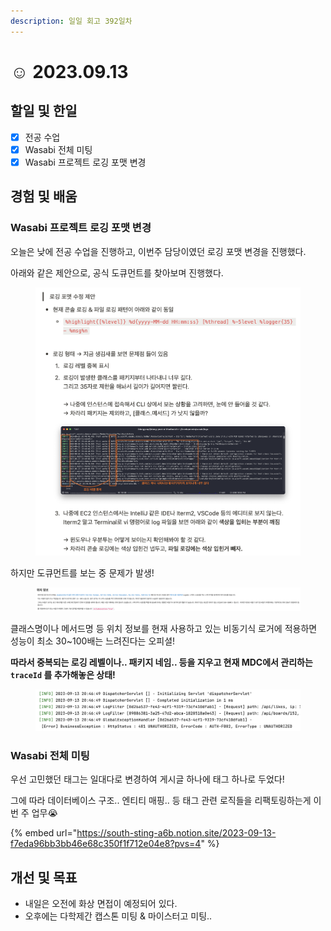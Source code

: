 ```yaml
---
description: 일일 회고 392일차
---
```


# ☺ 2023.09.13

## 할일 및 한일&#x20;

* [x] 전공 수업&#x20;
* [x] Wasabi 전체 미팅&#x20;
* [x] Wasabi 프로젝트 로깅 포맷 변경&#x20;

## 경험 및 배움&#x20;

### Wasabi 프로젝트 로깅 포맷 변경&#x20;

오늘은 낮에 전공 수업을 진행하고, 이번주 담당이였던 로깅 포맷 변경을 진행했다.

아래와 같은 제안으로, 공식 도큐먼트를 찾아보며 진행했다.

<figure><img src="../.gitbook/assets/image (19).png" alt=""><figcaption></figcaption></figure>

하지만 도큐먼트를 보는 중 문제가 발생!

<figure><img src="../.gitbook/assets/image (21).png" alt=""><figcaption></figcaption></figure>

클래스명이나 메서드명 등 위치 정보를 현재 사용하고 있는 비동기식 로거에 적용하면 성능이 최소 30\~100배는 느려진다는 오피셜!

**따라서 중복되는 로깅 레벨이나.. 패키지 네임.. 등을 지우고 현재 MDC에서 관리하는 `traceId` 를 추가해놓은 상태!**

<figure><img src="../.gitbook/assets/image (22).png" alt=""><figcaption></figcaption></figure>

### Wasabi 전체 미팅&#x20;

우선 고민했던 태그는 일대다로 변경하여 게시글 하나에 태그 하나로 두었다!

그에 따라 데이터베이스 구조.. 엔티티 매핑.. 등 태그 관련 로직들을 리팩토링하는게 이번 주 업무😭

{% embed url="https://south-sting-a6b.notion.site/2023-09-13-f7eda96bb3bb46e68c350f1f712e04e8?pvs=4" %}

## 개선 및 목표&#x20;

* 내일은 오전에 화상 면접이 예정되어 있다.&#x20;
* 오후에는 다학제간 캡스톤 미팅 & 마이스터고 미팅..&#x20;
